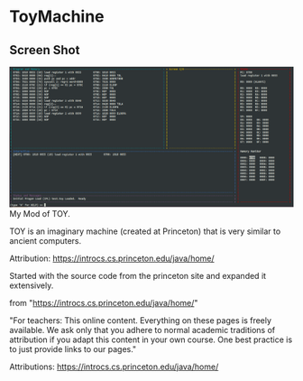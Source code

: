 # ToyMachine
## Screen Shot                                                                                                                   
![alt text](https://github.com/itlearningresources/ToyMachine/blob/main/Toy.png) 
My Mod of TOY.

TOY is an imaginary machine (created at Princeton) that is very similar to ancient computers.

Attribution: https://introcs.cs.princeton.edu/java/home/

Started with the source code from the princeton site and expanded it extensively.


from  "https://introcs.cs.princeton.edu/java/home/"

"For teachers:
This online content. Everything on these pages is freely available. We ask only that you adhere to normal academic traditions
of attribution if you adapt this content in your own course. One best practice is to just provide links to our pages."



Attributions: https://introcs.cs.princeton.edu/java/home/
